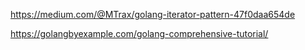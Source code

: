 
https://medium.com/@MTrax/golang-iterator-pattern-47f0daa654de

https://golangbyexample.com/golang-comprehensive-tutorial/